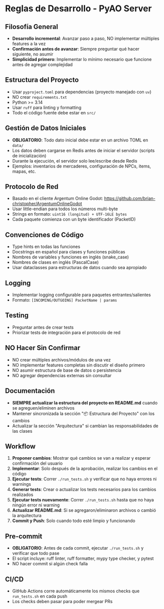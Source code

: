 # Reglas de Desarrollo - PyAO Server

## Filosofía General
- **Desarrollo incremental**: Avanzar paso a paso, NO implementar múltiples features a la vez
- **Confirmación antes de avanzar**: Siempre preguntar qué hacer siguiente, no asumir
- **Simplicidad primero**: Implementar lo mínimo necesario que funcione antes de agregar complejidad

## Estructura del Proyecto
- Usar `pyproject.toml` para dependencias (proyecto manejado con `uv`)
- NO crear `requirements.txt`
- Python >= 3.14
- Usar `ruff` para linting y formatting
- Todo el código fuente debe estar en `src/`

## Gestión de Datos Iniciales
- **OBLIGATORIO**: Todo dato inicial debe estar en un archivo TOML en `data/`
- Los datos deben cargarse en Redis antes de iniciar el servidor (scripts de inicialización)
- Durante la ejecución, el servidor solo lee/escribe desde Redis
- Ejemplos: inventarios de mercaderes, configuración de NPCs, items, mapas, etc.

## Protocolo de Red
- Basado en el cliente Argentum Online Godot: https://github.com/brian-christopher/ArgentumOnlineGodot
- Usar little-endian para todos los números multi-byte
- Strings en formato: `uint16 (longitud) + UTF-16LE bytes`
- Cada paquete comienza con un byte identificador (PacketID)

## Convenciones de Código
- Type hints en todas las funciones
- Docstrings en español para clases y funciones públicas
- Nombres de variables y funciones en inglés (snake_case)
- Nombres de clases en inglés (PascalCase)
- Usar dataclasses para estructuras de datos cuando sea apropiado

## Logging
- Implementar logging configurable para paquetes entrantes/salientes
- Formato: `[INCOMING/OUTGOING] PacketName | params`

## Testing
- Preguntar antes de crear tests
- Priorizar tests de integración para el protocolo de red

## NO Hacer Sin Confirmar
- NO crear múltiples archivos/módulos de una vez
- NO implementar features completas sin discutir el diseño primero
- NO asumir estructura de base de datos o persistencia
- NO agregar dependencias externas sin consultar

## Documentación
- **SIEMPRE actualizar la estructura del proyecto en README.md** cuando se agreguen/eliminen archivos
- Mantener sincronizada la sección "📦 Estructura del Proyecto" con los cambios
- Actualizar la sección "Arquitectura" si cambian las responsabilidades de las clases

## Workflow
1. **Proponer cambios**: Mostrar qué cambios se van a realizar y esperar confirmación del usuario
2. **Implementar**: Solo después de la aprobación, realizar los cambios en el código
3. **Ejecutar tests**: Correr `./run_tests.sh` y verificar que no haya errores ni warnings
4. **Generar tests**: Crear o actualizar los tests necesarios para los cambios realizados
5. **Ejecutar tests nuevamente**: Correr `./run_tests.sh` hasta que no haya ningún error ni warning
6. **Actualizar README.md**: Si se agregaron/eliminaron archivos o cambió la arquitectura
7. **Commit y Push**: Solo cuando todo esté limpio y funcionando

## Pre-commit
- **OBLIGATORIO**: Antes de cada commit, ejecutar `./run_tests.sh` y verificar que todo pase
- El script incluye: ruff linter, ruff formatter, mypy type checker, y pytest
- NO hacer commit si algún check falla

## CI/CD
- GitHub Actions corre automáticamente los mismos checks que `run_tests.sh` en cada push
- Los checks deben pasar para poder mergear PRs

